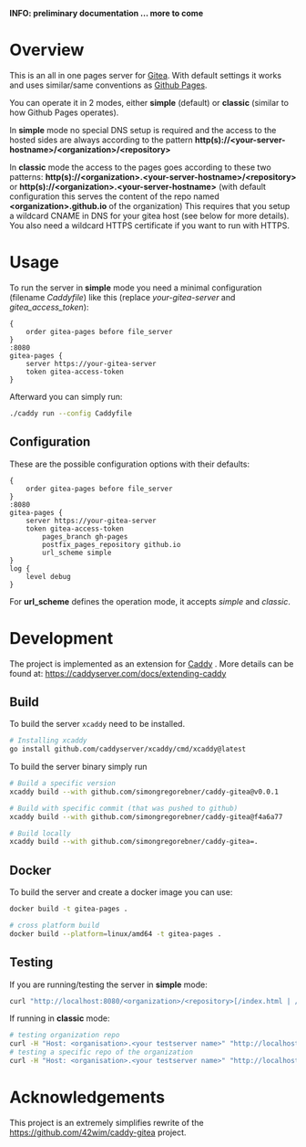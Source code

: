 __INFO: preliminary documentation ... more to come__

# Overview

This is an all in one pages server for [Gitea](https://gitea.com). With default settings it works and uses similar/same conventions as [Github Pages](https://pages.github.com).

You can operate it in 2 modes, either __simple__ (default) or __classic__ (similar to how Github Pages operates).

In __simple__ mode no special DNS setup is required and the access to the hosted sides are always according to the pattern __http(s)://&lt;your-server-hostname&gt;/&lt;organization&gt;/&lt;repository&gt;__ 

In __classic__ mode the access to the pages goes according to these two patterns: __http(s)://&lt;organization&gt;.&lt;your-server-hostname&gt;/&lt;repository&gt;__ or __http(s)://&lt;organization&gt;.&lt;your-server-hostname&gt;__ (with default configuration this serves the content of the repo named __&lt;organization&gt;.github.io__ of the organization) This requires that you setup a wildcard CNAME in DNS for your gitea host (see below for more details). You also need a wildcard HTTPS certificate if you want to run with HTTPS.

# Usage

To run the server in __simple__ mode you need a minimal configuration (filename _Caddyfile_) like this (replace _your-gitea-server_ and _gitea_access_token_):

```Caddyfile
{
	order gitea-pages before file_server
}
:8080
gitea-pages {
	server https://your-gitea-server
	token gitea-access-token
}
```


Afterward you can simply run:

```bash
./caddy run --config Caddyfile
```

## Configuration

These are the possible configuration options with their defaults:

```Caddyfile
{
	order gitea-pages before file_server
}
:8080
gitea-pages {
	server https://your-gitea-server
	token gitea-access-token
        pages_branch gh-pages
        postfix_pages_repository github.io
        url_scheme simple
}
log {
	level debug
}
```

For __url_scheme__ defines the operation mode, it accepts _simple_ and _classic_.

# Development

The project is implemented as an extension for [Caddy](https://github.com/caddyserver/caddy) .
More details can be found at: https://caddyserver.com/docs/extending-caddy

## Build
To build the server `xcaddy` need to be installed.

```bash
# Installing xcaddy
go install github.com/caddyserver/xcaddy/cmd/xcaddy@latest
```

To build the server binary simply run

```bash
# Build a specific version
xcaddy build --with github.com/simongregorebner/caddy-gitea@v0.0.1

# Build with specific commit (that was pushed to github)
xcaddy build --with github.com/simongregorebner/caddy-gitea@f4a6a77

# Build locally
xcaddy build --with github.com/simongregorebner/caddy-gitea=.
```

## Docker
To build the server and create a docker image you can use:

```bash
docker build -t gitea-pages .

# cross platform build
docker build --platform=linux/amd64 -t gitea-pages .
```

## Testing

If you are running/testing the server in __simple__ mode:
```bash
curl "http://localhost:8080/<organization>/<repository>[/index.html | /<path>]"
```

If running in __classic__ mode:
```bash
# testing organization repo
curl -H "Host: <organisation>.<your testserver name>" "http://localhost:8080/"
# testing a specific repo of the organization
curl -H "Host: <organisation>.<your testserver name>" "http://localhost:8080/<repository>"
```

# Acknowledgements

This project is an extremely simplifies rewrite of the https://github.com/42wim/caddy-gitea project. 